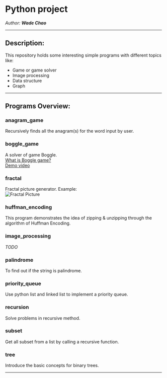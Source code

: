 # Python project
*Author: __Wade Chao__*
***
## Description:
This repository holds some interesting simple programs with different topics like:
- Game or game solver
- Image processing
- Data structure
- Graph
***
## Programs Overview:
### anagram_game
Recursively finds all the anagram(s) for the word input by user.

### boggle_game
A solver of game Boggle. \
[What is Boggle game?](https://en.wikipedia.org/wiki/Boggle) \
[Demo video](https://drive.google.com/file/d/1y3Mi3RNpH-a5lXaZVvDFWRkMl6iIQafA/view?usp=sharing)

### fractal
Fractal picture generator. Example:\
![Fractal Picture](https://upload.wikimedia.org/wikipedia/commons/thumb/4/4e/Sierpinski_carpet_6.svg/100px-Sierpinski_carpet_6.svg.png)

### huffman_encoding
This program demonstrates the idea of zipping & unzipping through the algorithm of Huffman Encoding.

### image_processing
*TODO*

### palindrome
To find out if the string is palindrome.

### priority_queue
Use python list and linked list to implement a priority queue.

### recursion
Solve problems in recursive method.

### subset
Get all subset from a list by calling a recursive function.

### tree
Introduce the basic concepts for binary trees.

***